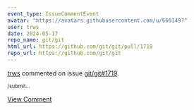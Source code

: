 ```yaml
---
event_type: IssueCommentEvent
avatar: "https://avatars.githubusercontent.com/u/660149?"
user: trws
date: 2024-05-17
repo_name: git/git
html_url: https://github.com/git/git/pull/1719
repo_url: https://github.com/git/git
---
```


<a href='https://github.com/trws' target='_blank'>trws</a> commented on issue <a href='https://github.com/git/git/pull/1719' target='_blank'>git/git#1719</a>.

<small>/submit...</small>

<a href='https://github.com/git/git/pull/1719' target='_blank'>View Comment</a>